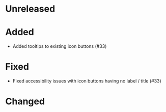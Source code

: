 # Unreleased

# Added

- Added tooltips to existing icon buttons (#33)

# Fixed

- Fixed accessibility issues with icon buttons having no label / title (#33)

# Changed
